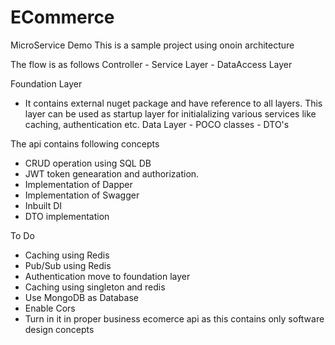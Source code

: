 # ECommerce
MicroService Demo
This is a sample project using onoin architecture 

The flow is as follows
  Controller - Service Layer - DataAccess Layer
  
  Foundation Layer 
  - It contains external nuget package and have reference to all layers. This layer can be used as startup layer for initialalizing various services like caching, authentication etc.
  Data Layer - POCO classes - DTO's

The api contains following concepts
- CRUD operation using SQL DB 
- JWT token genearation and authorization.
- Implementation of Dapper
- Implementation of Swagger
- Inbuilt DI
- DTO implementation

To Do
- Caching using Redis
- Pub/Sub using Redis
- Authentication move to foundation layer
- Caching using singleton and redis
- Use MongoDB as Database
- Enable Cors
- Turn in it in proper business ecomerce api as this contains only software design concepts 

